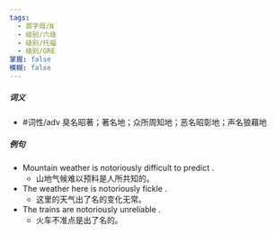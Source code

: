 ```yaml
---
tags:
  - 首字母/N
  - 级别/六级
  - 级别/托福
  - 级别/GRE
掌握: false
模糊: false
---
```

##### 词义
- #词性/adv  臭名昭著；著名地；众所周知地；恶名昭彰地；声名狼藉地
##### 例句
- Mountain weather is notoriously difficult to predict .
	- 山地气候难以预料是人所共知的。
- The weather here is notoriously fickle .
	- 这里的天气出了名的变化无常。
- The trains are notoriously unreliable .
	- 火车不准点是出了名的。
